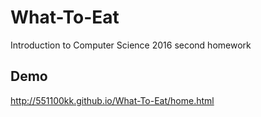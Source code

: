 # What-To-Eat
Introduction to Computer Science 2016 second homework

## Demo
<a href="http://551100kk.github.io/What-To-Eat/home.html">http://551100kk.github.io/What-To-Eat/home.html</a>
